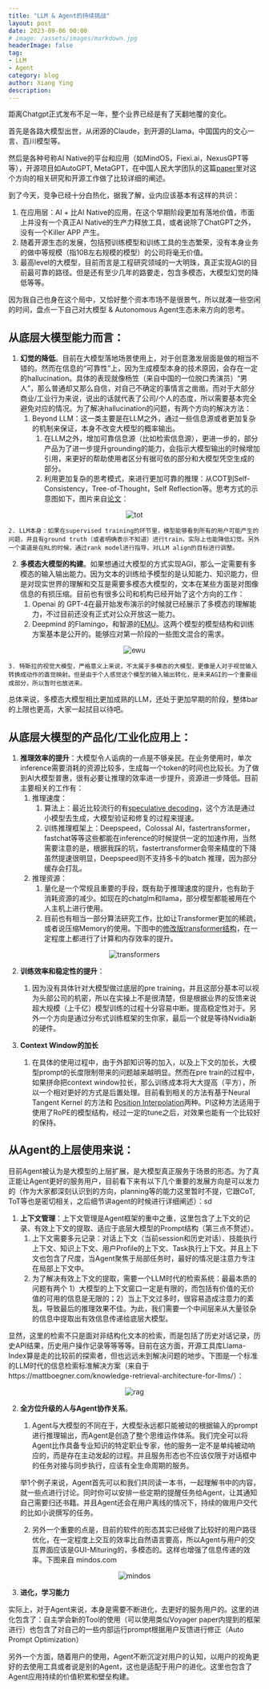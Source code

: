```yaml
---
title: "LLM & Agent的持续挑战"
layout: post
date: 2023-09-06 00:00
# image: /assets/images/markdown.jpg
headerImage: false
tag:
- LLM
- Agent
category: blog
author: Xiang Ying
description: 
---
```


距离Chatgpt正式发布不足一年，整个业界已经是有了天翻地覆的变化。

首先是各路大模型出世，从闭源的Claude，到开源的Llama，中国国内的文心一言、百川模型等。

然后是各种号称AI Native的平台和应用（如MindOS，Fiexi.ai，NexusGPT等等），开源项目如AutoGPT, MetaGPT，在中国人民大学团队的这篇[paper](https://arxiv.org/pdf/2308.11432.pdf)里对这个方向的相关研究和开源工作做了比较详细的阐述。

到了今天，竞争已经十分白热化，据我了解，业内应该基本有这样的共识：

1. 在应用层：AI + 比AI Native的应用，在这个早期阶段更加有落地价值，市面上并没有一个真正AI Native的生产力释放工具，或者说除了ChatGPT之外，没有一个Killer APP 产生。
2. 随着开源生态的发展，包括预训练模型和训练工具的生态繁荣，没有本身业务的做中等规模（指10B左右规模的模型）的公司将毫无价值。
3. 最高level的大模型，目前而言是工程研究领域的一大明珠，真正实现AGI的目前最可靠的路径。但是还有至少几年的路要走，包含多模态，大模型幻觉的降低等等。

因为我自己也身在这个局中，又恰好整个资本市场不是很景气，所以就凑一些空闲的时间，盘点一下自己对大模型 & Autonomous Agent生态未来方向的思考。

## **从底层大模型能力而言：**

1. **幻觉的降低**。目前在大模型落地场景使用上，对于创意激发层面是做的相当不错的。然而在信息的“可靠性”上，因为生成模型本身的技术原因，会存在一定的hallucination。具体的表现就像杨笠（来自中国的一位脱口秀演员）“男人”，那么普通却又那么自信，对自己不确定的事情言之凿凿。而对于大部分商业/工业行为来说，说出的话就代表了公司/个人的态度，所以需要基本完全避免对应的情况。为了解决hallucination的问题，有两个方向的解决方法：
    1. Beyond LLM：这一类主要是在LLM之外，通过一些信息源或者更加复杂的机制来保证，本身不改变大模型的概率输出。
        1. 在LLM之外，增加可靠信息源（比如检索信息源），更进一步的，部分产品为了进一步提升grounding的能力，会指示大模型输出的时候增加引用，来更好的帮助使用者区分有据可依的部分和大模型凭空生成的部分。
        2. 利用更加复杂的思考模式，来进行更加可靠的推理：从COT到Self-Consistency，Tree-of-Thought，Self Reflection等。思考方式的示意图如下，图片来自[论文](https://arxiv.org/pdf/2305.10601.pdf)：

<p align="center">
  <img src="/assets/images/tot.png" alt="tot">
</p>

    2. LLM本身：如果在supervised training的环节里，模型能够看到所有的用户可能产生的问题，并且有ground truth（或者明确表示不知道）进行train，实际上也能降低幻觉。另外一个渠道是在RL的时候，通过rank model进行指导，对LLM align的目标进行调整。

2. **多模态大模型的构建**。如果想通过大模型的方式实现AGI，那么一定需要有多模态的输入输出能力。因为文本的训练给予模型的是认知能力、知识能力，但是对现实世界的理解和交互是需要多模态大模型的，文本在某些方面是对图像信息的有损压缩。目前也有很多公司和机构已经开始了这个方向的工作：
    1. Openai 的 GPT-4在最开始发布演示的时候就已经展示了多模态的理解能力，不过目前还没有正式对公众开放这一能力。
    2. Deepmind 的Flamingo，和智源的[EMU](https://arxiv.org/pdf/2307.05222.pdf)。这两个模型的模型结构和训练方案基本是公开的。能够应对第一阶段的一些图文混合的需求。

<p align="center">
  <img src="/assets/images/ewu.png" alt="ewu">
</p>

    3. 特斯拉的视觉大模型，严格意义上来说，不太属于多模态的大模型，更像是人对于视觉输入转换成动作的直觉映射。但是由于个人感觉这个模型的输入输出转化，是未来AGI的一个重要组成部分，所以暂时也放进来。

总体来说，多模态大模型相比更加成熟的LLM，还处于更加早期的阶段，整体bar的上限也更高，大家一起拭目以待吧。

## **从底层大模型的产品化/工业化应用上：**

1. **推理效率的提升**：大模型令人诟病的一点是不够亲民。在业务使用时，单次inference需要消耗的资源比较多，生成每一个token的时间也比较长。为了做到AI大模型普惠，很有必要让推理的效率进一步提升，资源进一步降低。目前主要相关的工作有：
    1. 推理速度：
        1. 算法上：最近比较流行的有[speculative decoding](https://arxiv.org/pdf/2302.01318.pdf)，这个方法是通过小模型去生成，大模型验证和修复的过程来提速。
        2. 训练推理框架上：Deepspeed，Colossal AI，fastertransformer，fastchat等等这些都能在inference的时候提供一定的加速作用，当然需要注意的是，根据我踩的坑，fastertransformer会带来精度的下降虽然提速很明显，Deepspeed则不支持多卡的batch 推理，因为部分缓存会打乱。
    2. 推理资源：
        1. 量化是一个常规且重要的手段，既有助于推理速度的提升，也有助于消耗资源的减少。如现在的chatglm和llama，部分模型都能被用在个人主机上进行使用。
        2. 目前也有相当一部分算法研究工作，比如让Transformer更加的稀疏，或者说压缩Memory的使用。下图中的[修改版transformer结构](https://arxiv.org/pdf/2009.06732.pdf)，在一定程度上都进行了计算和内存效率的提升。

<p align="center">
  <img src="/assets/images/transformers.png" alt="transformers">
</p>

2. **训练效率和稳定性的提升**：
    1. 因为没有具体针对大模型做过底层的pre training，并且这部分基本可以视为头部公司的机密，所以在实操上不是很清楚，但是根据业界的反馈来说超大规模（上千亿）模型训练的过程十分容易中断。提高稳定性对于。另外一个方向是通过分布式训练框架的生你家，最后一个就是等待Nvidia新的硬件。

3. **Context Window的加长**
    1. 在具体的使用过程中，由于外部知识等的加入，以及上下文的加长，大模型prompt的长度限制带来的问题越来越明显。然而在pre train的过程中，如果拼命把context window拉长，那么训练成本将大大提高（平方），所以一个相对更好的方式是后置处理。目前看到相关的方法有基于Neural Tangent Kernel 的方法和 [Position Interpolation](https://arxiv.org/pdf/2306.15595.pdf)两种。PI这种方法适用于使用了RoPE的模型结构，经过一定的tune之后，对效果也能有一个比较好的保持。

## **从Agent的上层使用来说：**

目前Agent被认为是大模型的上层扩展，是大模型真正服务于场景的形态。为了真正能让Agent更好的服务用户，目前看下来有以下几个重要的发展方向是可以发力的（作为大家都深刻认识到的方向，planning等的能力这里暂时不提，它跟CoT, ToT等也是密切相关，之后细节讲agent的时候进行详细阐述）：sd

1. **上下文管理**：上下文管理是Agent框架的重中之重，这里包含了上下文的记录、有效上下文的提取、适应于底层大模型的Prompt结构（第三点不赘述）。
    1. 上下文需要多元记录：对话上下文（当前session和历史对话）、技能执行上下文、知识上下文、用户Profile的上下文、Task执行上下文。并且上下文也包含了尺度，当Agent聚焦于局部任务时，最好的情况是注意力专注在局部上下文中。
    2. 为了解决有效上下文的提取，需要一个LLM时代的检索系统：最最本质的问题有两个 1）大模型的上下文窗口一定是有限的，而包括有价值的无价值的可用的信息是无限的；2）当上下文过多时，很容易造成注意力的紊乱，导致最后的推理效果不佳。为此，我们需要一个中间层来从大量驳杂的信息中提取出有效信息传递给底层大模型。

显然，这里的检索不只是面对非结构化文本的检索，而是包括了历史对话记录，历史API结果，历史用户操作记录等等等等。目前在这方面，开源工具库Llama-Index算是走的比较前的探索者，但也远远未到解决问题的地步。下图是一个标准的LLM时代的信息检索标准解决方案（来自于https://mattboegner.com/knowledge-retrieval-architecture-for-llms/）：

<p align="center">
  <img src="/assets/images/rag.png" alt="rag">
</p>

2. **全方位升级的人与Agent协作关系**。
    1. Agent与大模型的不同在于，大模型永远都只能被动的根据输入的prompt进行推理输出，而Agent是创造了整个思维运作体系。我们完全可以将Agent比作具备专业知识的特定职业专家，他的服务一定不是单纯被动响应的，而是存在主动发起的过程。并且服务形态也不应该仅限于对话框中的任务对接与同步执行，应该有全生命周期的服务。

    举1个例子来说，Agent首先可以和我们共同读一本书，一起理解书中的内容，就一些点进行讨论。同时你可以安排一些定期的提醒任务给Agent，让其通知自己需要归还书籍。并且Agent还会在用户离线的情况下，持续的做用户交代的比如小说撰写的任务。

    2. 另外一个重要的点是，目前的软件的形态其实已经做了比较好的用户路径优化，在一定程度上交互的效率比自然语言要高，所以Agent与用户的交互界面应该是GUI-Mituring的，多模态的。这样也增强了信息传递的效率。下图来自 mindos.com

<p align="center">
  <img src="/assets/images/mindos.png" alt="mindos">
</p>

3. **进化，学习能力**

实际上，对于Agent来说，本身是需要不断进化，去更好的服务用户的。这里的进化包含了：自主学会新的Tool的使用（可以使用类似Voyager paper内提到的框架进行）也包含了对自己的一些内部运行prompt根据用户反馈进行修正（Auto Prompt Optimization）

另外一个方面，随着用户的使用，Agent不断沉淀对用户的认知，以用户的视角更好的去使用工具或者说是别的Agent，这也是适配于用户的进化。这里也包含了Agent应用持续的价值积累和壁垒构建。
